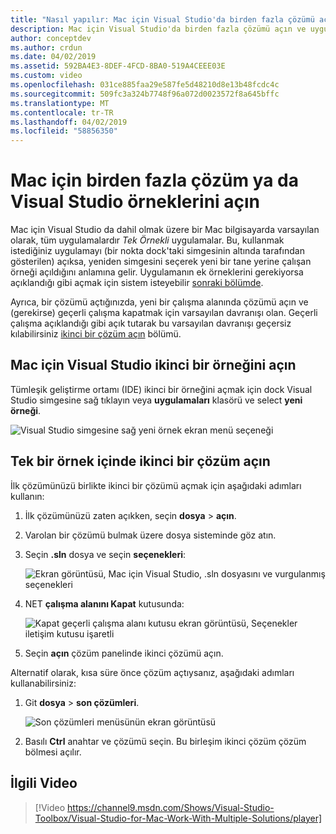 ```yaml
---
title: "Nasıl yapılır: Mac için Visual Studio'da birden fazla çözümü açın"
description: Mac için Visual Studio'da birden fazla çözümü açın ve uygulamanın birden fazla örneğini açmayı öğrenin.
author: conceptdev
ms.author: crdun
ms.date: 04/02/2019
ms.assetid: 592BA4E3-8DEF-4FCD-8BA0-519A4CEEE03E
ms.custom: video
ms.openlocfilehash: 031ce885faa29e587fe5d48210d8e13b48fcdc4c
ms.sourcegitcommit: 509fc3a324b7748f96a072d0023572f8a645bffc
ms.translationtype: MT
ms.contentlocale: tr-TR
ms.lasthandoff: 04/02/2019
ms.locfileid: "58856350"
---
```

# <a name="open-multiple-solutions-or-instances-of-visual-studio-for-mac"></a>Mac için birden fazla çözüm ya da Visual Studio örneklerini açın

Mac için Visual Studio da dahil olmak üzere bir Mac bilgisayarda varsayılan olarak, tüm uygulamalardır _Tek Örnekli_ uygulamalar. Bu, kullanmak istediğiniz uygulamayı (bir nokta dock'taki simgesinin altında tarafından gösterilen) açıksa, yeniden simgesini seçerek yeni bir tane yerine çalışan örneği açıldığını anlamına gelir. Uygulamanın ek örneklerini gerekiyorsa açıklandığı gibi açmak için sistem isteyebilir [sonraki bölümde](#open-a-second-instance-of-visual-studio-for-mac).

Ayrıca, bir çözümü açtığınızda, yeni bir çalışma alanında çözümü açın ve (gerekirse) geçerli çalışma kapatmak için varsayılan davranışı olan. Geçerli çalışma açıklandığı gibi açık tutarak bu varsayılan davranışı geçersiz kılabilirsiniz [ikinci bir çözüm açın](#open-a-second-solution-inside-a-single-instance) bölümü.

## <a name="open-a-second-instance-of-visual-studio-for-mac"></a>Mac için Visual Studio ikinci bir örneğini açın

Tümleşik geliştirme ortamı (IDE) ikinci bir örneğini açmak için dock Visual Studio simgesine sağ tıklayın veya **uygulamaları** klasörü ve select **yeni örneği**.

![Visual Studio simgesine sağ yeni örnek ekran menü seçeneği](media/open-new-instance.png)

## <a name="open-a-second-solution-inside-a-single-instance"></a>Tek bir örnek içinde ikinci bir çözüm açın

İlk çözümünüzü birlikte ikinci bir çözümü açmak için aşağıdaki adımları kullanın:

1. İlk çözümünüzü zaten açıkken, seçin **dosya** > **açın**.
2. Varolan bir çözümü bulmak üzere dosya sisteminde göz atın.
3. Seçin **.sln** dosya ve seçin **seçenekleri**:

    ![Ekran görüntüsü, Mac için Visual Studio, .sln dosyasını ve vurgulanmış seçenekleri](media/open-multiple-solutions-image3.png)

4. NET **çalışma alanını Kapat** kutusunda:

    ![Kapat geçerli çalışma alanı kutusu ekran görüntüsü, Seçenekler iletişim kutusu işaretli](media/open-multiple-solutions-image1.png)

5. Seçin **açın** çözüm panelinde ikinci çözümü açın.

Alternatif olarak, kısa süre önce çözüm açtıysanız, aşağıdaki adımları kullanabilirsiniz:

1. Git **dosya** > **son çözümleri**.

    ![Son çözümleri menüsünün ekran görüntüsü](media/open-multiple-solutions-image2.png)

1. Basılı **Ctrl** anahtar ve çözümü seçin. Bu birleşim ikinci çözüm çözüm bölmesi açılır.

## <a name="related-video"></a>İlgili Video

> [!Video https://channel9.msdn.com/Shows/Visual-Studio-Toolbox/Visual-Studio-for-Mac-Work-With-Multiple-Solutions/player]
